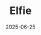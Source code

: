 ---  
layout: startup_page  
title: "Elfie"  
id: "elfie.co"  
permalink: "/elfieelfie.co06252025/"  
website: "https://www.elfie.co/"  
funding_round: "Series A"  
funding_amount: "$12M"  
investors: "White Star Capital, LifeX Ventures, Integra Partners, FEBE Ventures, Hustle Fund"  
about: "Elfie is a free digital health super-app that rewards users for taking care of their health. The app combines self-monitoring tools, AI-driven coaching, and real-world rewards to help users manage chronic conditions and build better health habits."  
markets: "Healthtech, Clinical Trials, Health Care, Home Health Care, mHealth, Personal Health, Therapeutics, Wellness"  
hq: "New York, New York, United States"  
founded_year: "2020"  
linkedin: "https://www.linkedin.com/company/elfieco"  
twitter: ""  
instagram: ""  
facebook: "https://www.facebook.com/Elfie-102733961705128"  
crunchbase: "https://www.crunchbase.com/organization/elfie"  
pitchbook: "https://pitchbook.com/profiles/company/491513-86"  

date_display: "25-Jun-2025"  
date: "2025-06-25"

# SEO Optimization  
meta_title: "Elfie - Series A Funding ($12M)"  
meta_description: "Elfie, Elfie is a free digital health super-app that rewards users for taking care of their health. The app combines self-monitoring tools, AI-driven coachin..."  
meta_keywords: "Elfie, Healthtech, Clinical Trials, Health Care, Home Health Care, mHealth, Personal Health, Therapeutics, Wellness, Series A funding"  
canonical_url: "https://startup.projectstartups.com/elfieelfie.co06252025/"  
---